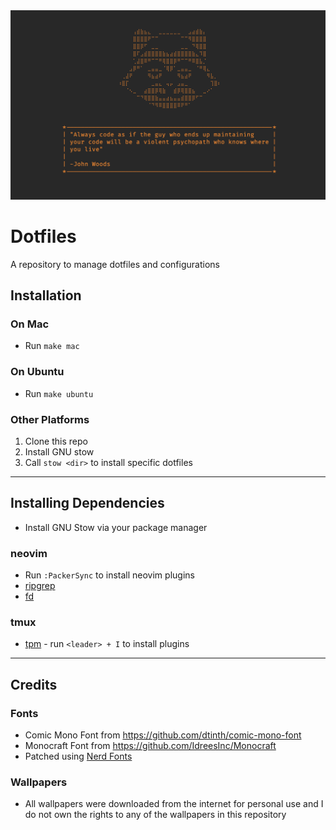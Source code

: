 <img src="./assets/readme/header.png" width=720>

# Dotfiles

A repository to manage dotfiles and configurations

## Installation

### On Mac

* Run `make mac`

### On Ubuntu

* Run `make ubuntu`

### Other Platforms

1. Clone this repo
1. Install GNU stow
1. Call `stow <dir>` to install specific dotfiles


-------------------------------------------------------------------------------

## Installing Dependencies

* Install GNU Stow via your package manager

### neovim

* Run `:PackerSync` to install neovim plugins
* [ripgrep](https://github.com/BurntSushi/ripgrep)
* [fd](https://github.com/sharkdp/fd)


### tmux

* [tpm](https://github.com/tmux-plugins/tpm) - run `<leader> + I` to install
plugins


-------------------------------------------------------------------------------

## Credits

### Fonts

* Comic Mono Font from https://github.com/dtinth/comic-mono-font
* Monocraft Font from https://github.com/IdreesInc/Monocraft
* Patched using [Nerd Fonts](https://github.com/ryanoasis/nerd-fonts)


### Wallpapers

* All wallpapers were downloaded from the internet for personal use and I do
  not own the rights to any of the wallpapers in this repository
